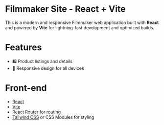 # Filmmaker Site - React + Vite

This is a modern and responsive Filmmaker web application built with **React** and powered by **Vite** for lightning-fast development and optimized builds.

<h1>Features</h1>

- 🛍 Product listings and details
- 🎨 Responsive design for all devices

<h1>Front-end</h1> 

- [React](https://reactjs.org/)
- [Vite](https://vitejs.dev/)
- [React Router](https://reactrouter.com/) for routing
- [Tailwind CSS](https://tailwindcss.com/) or CSS Modules for styling
